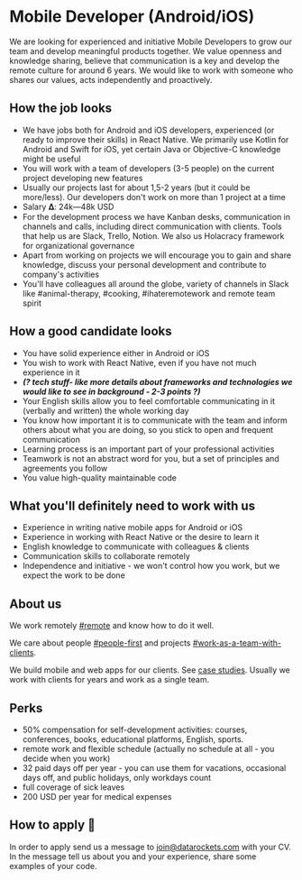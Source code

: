 # Mobile Developer (Android/iOS)

We are looking for experienced and initiative Mobile Developers to grow our team and develop meaningful products together. We value openness and 
knowledge sharing, believe that communication is a key and develop the remote culture for around 6 years. We would like to work with someone who shares our values,
acts independently and proactively.


## How the job looks

- We have jobs both for Android and iOS developers, experienced (or ready to improve their skills) in React Native. We primarily use Kotlin for Android and Swift for iOS, yet certain Java or Objective-C knowledge might be useful
- You will work with a team of developers (3-5 people) on the current project developing new features
- Usually our projects last for about 1,5-2 years (but it could be more/less). Our developers don't work on more than 1 project at a time
- Salary 𝚫: 24k—48k USD
- For the development process we have Kanban desks, communication in channels and calls, including direct communication with clients. Tools that help us are
Slack, Trello, Notion. We also us Holacracy framework for organizational governance
- Apart from working on projects we will encourage you to gain and share knowledge, discuss your personal development and contribute to company's activities
- You'll have colleagues all around the globe, variety of channels in Slack like #animal-therapy, #cooking, #ihateremotework and remote team spirit

## How a good candidate looks

- You have solid experience either in Android or iOS
- You wish to work with React Native, even if you have not much experience in it
- ***(? tech stuff- like more details about frameworks and technologies we would like to see in background - 2-3 points ?)***
- Your English skills allow you to feel comfortable communicating in it (verbally and written) the whole working day
- You know how important it is to communicate with the team and inform others about what you are doing, so you stick to open and frequent communication
- Learning process is an important part of your professional activities
- Teamwork is not an abstract word for you, but a set of principles and agreements you follow
- You value high-quality maintainable code


## What you'll definitely need to work with us

- Experience in writing native mobile apps for Android or iOS
- Experience in working with React Native or the desire to learn it
- English knowledge to communicate with colleagues & clients
- Communication skills to collaborate remotely
- Independence and initiative - we won't control how you work, but we expect the work to be done

## About us

We work remotely [#remote](https://github.com/datarockets/career#remote) and know how to do it well.

We care about people [#people-first](https://github.com/datarockets/career#people-first) and 
projects [#work-as-a-team-with-clients](https://github.com/datarockets/career#work-as-a-team-with-clients).

We build mobile and web apps for our clients. See [case studies](https://datarockets.com/case-studies/).
Usually we work with clients for years and work as a single team.

## Perks
- 50% compensation for self-development activities: courses, conferences, books, educational platforms, English, sports.
- remote work and flexible schedule (actually no schedule at all - you decide when you work)
- 32 paid days off per year - you can use them for vacations, occasional days off, and public holidays, only workdays count
- full coverage of sick leaves
- 200 USD per year for medical expenses

## How to apply 💌

In order to apply send us a message to [join@datarockets.com](mailto:join@datarockets.com) with your CV. In the message tell us about you and your experience,
share some examples of your code. 
